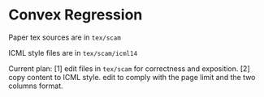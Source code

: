 # Convex Regression

Paper tex sources are in ``tex/scam``

ICML style files are in ``tex/scam/icml14``

Current plan: 
[1] edit files in ``tex/scam`` for correctness and exposition.
[2] copy content to ICML style. edit to comply with the page limit and the two columns format.
